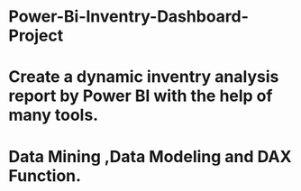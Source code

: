 # Power-Bi-Inventry-Dashboard-Project
# Create a dynamic inventry analysis report by Power BI with the help of many tools.
# Data Mining ,Data Modeling and DAX Function. 
